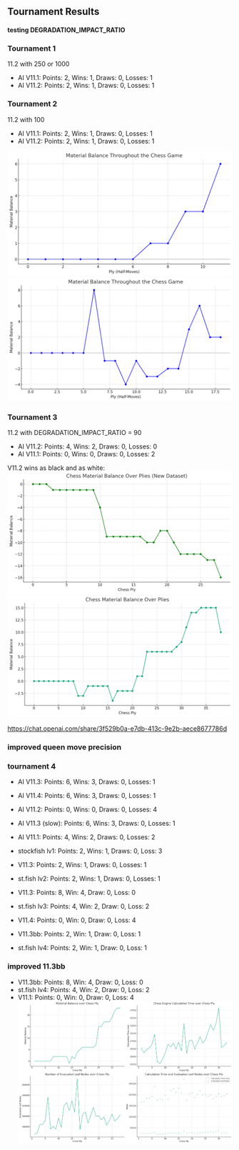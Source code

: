 ## Tournament Results

#### testing DEGRADATION_IMPACT_RATIO

### Tournament 1
11.2 with 250 or 1000
- AI V11.1: Points: 2, Wins: 1, Draws: 0, Losses: 1
- AI V11.2: Points: 2, Wins: 1, Draws: 0, Losses: 1


### Tournament 2
11.2 with 100
- AI V11.1: Points: 2, Wins: 1, Draws: 0, Losses: 1
- AI V11.2: Points: 2, Wins: 1, Draws: 0, Losses: 1

![img_3.png](img_3.png)
![img_2.png](img_2.png)

### Tournament 3

11.2 with DEGRADATION_IMPACT_RATIO = 90

- AI V11.2: Points: 4, Wins: 2, Draws: 0, Losses: 0
- AI V11.1: Points: 0, Wins: 0, Draws: 0, Losses: 2

V11.2 wins as black and as white:
![img_1.png](img_1.png)
 ![img.png](img.png)

https://chat.openai.com/share/3f529b0a-e7db-413c-9e2b-aece8677786d

### improved queen move precision

### tournament 4

- AI V11.3: Points: 6, Wins: 3, Draws: 0, Losses: 1
- AI V11.4: Points: 6, Wins: 3, Draws: 0, Losses: 1
- AI V11.2: Points: 0, Wins: 0, Draws: 0, Losses: 4


- AI V11.3 (slow): Points: 6, Wins: 3, Draws: 0, Losses: 1
- AI V11.1: Points: 4, Wins: 2, Draws: 0, Losses: 2
- stockfish lv1: Points: 2, Wins: 1, Draws: 0, Loss: 3


- V11.3: Points: 2, Wins: 1, Draws: 0, Losses: 1
- st.fish lv2: Points: 2, Wins: 1, Draws: 0, Losses: 1


- V11.3: Points: 8, Win: 4, Draw: 0, Loss: 0
- st.fish lv3: Points: 4, Win: 2, Draw: 0, Loss: 2
- V11.4: Points: 0, Win: 0, Draw: 0, Loss: 4

- V11.3bb: Points: 2, Win: 1, Draw: 0, Loss: 1
- st.fish lv4: Points: 2, Win: 1, Draw: 0, Loss: 1

### improved 11.3bb
- V11.3bb: Points: 8, Win: 4, Draw: 0, Loss: 0
- st.fish lv4: Points: 4, Win: 2, Draw: 0, Loss: 2
- V11.1: Points: 0, Win: 0, Draw: 0, Loss: 4
![img_4.png](img_4.png)